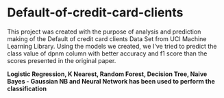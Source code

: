 # Default-of-credit-card-clients
This project was created with the purpose of analysis and prediction making of the Default of credit card clients Data Set from UCI Machine Learning Library. Using the models we created, we I've tried to predict the class value of dpnm column with better accuracy and f1 score than the scores presented in the original paper.

**Logistic Regression, K Nearest, Random Forest, Decision Tree, Naive Bayes - Gaussian NB and Neural Network has been used to perform the classification**

